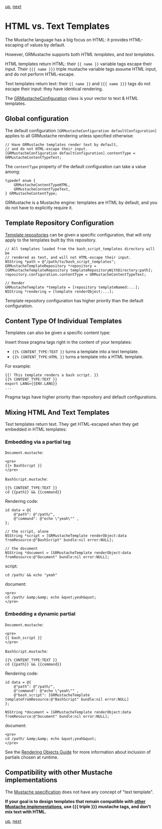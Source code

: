 [up](../../../../GRMustache#documentation), [next](standard_library.md)

HTML vs. Text Templates
=======================

The Mustache language has a big focus on HTML: it provides HTML-escaping of values by default.

However, GRMustache supports both *HTML templates*, and *text templates*.

HTML templates return HTML: their `{{ name }}` variable tags escape their input. Their `{{{ name }}}` triple mustache variable tags assume HTML input, and do not perform HTML-escape.

Text templates return text: their `{{ name }}` and `{{{ name }}}` tags do not escape their input: they have identical rendering.

The [GRMustacheConfiguration](configuration.md) class is your vector to text & HTML templates.


Global configuration
--------------------

The default configuration `[GRMustacheConfiguration defaultConfiguration]`
applies to all GRMustache rendering unless specified otherwise:

```objc
// Have GRMustache templates render text by default,
// and do not HTML-escape their input.
[GRMustacheConfiguration defaultConfiguration].contentType = GRMustacheContentTypeText;
```

The `contentType` property of the default configuration can take a value among:

```objc
typedef enum {
    GRMustacheContentTypeHTML,
    GRMustacheContentTypeText,
} GRMustacheContentType;
```

GRMustache is a Mustache engine: templates are HTML by default, and you do not have to explicitly require it.


Template Repository Configuration
---------------------------------

[Template repositories](template_repositories.md) can be given a specific configuration, that will only apply to the templates built by this repository.

```objc
// All templates loaded from the bash_script_templates directory will be
// rendered as text, and will not HTML-escape their input.
NSString *path = @"/path/to/bash_script_templates";
GRMustacheTemplateRepository *repository = [GRMustacheTemplateRepository templateRepositoryWithDirectory:path];
repository.configuration.contentType = GRMustacheContentTypeText;

// Render
GRMustacheTemplate *template = [repository templateNamed:...];
NSString *rendering = [template renderObject:...];
````

Template repository configuration has higher priority than the default configuration.

Content Type Of Individual Templates
------------------------------------

Templates can also be given a specific content type:

Insert those pragma tags right in the content of your templates:

- `{{% CONTENT_TYPE:TEXT }}` turns a template into a text template.
- `{{% CONTENT_TYPE:HTML }}` turns a template into a HTML template.

For example:

    {{! This template renders a bash script. }}
    {{% CONTENT_TYPE:TEXT }}
    export LANG={{ENV.LANG}}
    ...

Pragma tags have higher priority than repository and default configurations.

Mixing HTML And Text Templates
------------------------------

Text templates return text. They get HTML-escaped when they get embedded in HTML templates:

### Embedding via a partial tag

`Document.mustache`:

    <pre>
    {{> BashScript }}
    </pre>

`BashScript.mustache`:

    {{% CONTENT_TYPE:TEXT }}
    cd {{path}} && {{command}}

Rendering code:

    id data = @{
        @"path": @"/path/",
        @"command": @"echo \"yeah\"" ,
    };
    
    // the script, alone
    NSString *script = [GRMustacheTemplate renderObject:data fromResource:@"BashScript" bundle:nil error:NULL];
    
    // the document
    NSString *document = [GRMustacheTemplate renderObject:data fromResource:@"Document" bundle:nil error:NULL];

script:

    cd /path/ && echo "yeah"

document:

    <pre>
    cd /path/ &amp;&amp; echo &quot;yeah&quot;
    </pre>

### Embedding a dynamic partial

`Document.mustache`:

    <pre>
    {{ bash_script }}
    </pre>

`BashScript.mustache`:

    {{% CONTENT_TYPE:TEXT }}
    cd {{path}} && {{command}}

Rendering code:

    id data = @{
        @"path": @"/path/",
        @"command": @"echo \"yeah\"" ,
        @"bash_script": [GRMustacheTemplate templateFromResource:@"BashScript" bundle:nil error:NULL]
    };
    
    NSString *document = [GRMustacheTemplate renderObject:data fromResource:@"Document" bundle:nil error:NULL];

document:

    <pre>
    cd /path/ &amp;&amp; echo &quot;yeah&quot;
    </pre>

See the [Rendering Objects Guide](rendering_objects.md) for more information about inclusion of partials chosen at runtime.

Compatibility with other Mustache implementations
-------------------------------------------------

The [Mustache specification](https://github.com/mustache/spec) does not have any concept of "text template".

**If your goal is to design templates that remain compatible with [other Mustache implementations](https://github.com/defunkt/mustache/wiki/Other-Mustache-implementations), use {{{ triple }}} mustache tags, and don't mix text with HTML.**

[up](../../../../GRMustache#documentation), [next](standard_library.md)

